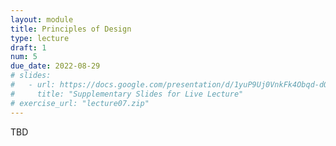 ```yaml
---
layout: module
title: Principles of Design
type: lecture
draft: 1
num: 5
due_date: 2022-08-29
# slides:
#   - url: https://docs.google.com/presentation/d/1yuP9Uj0VnkFk4Obqd-dQ54jmO293Lt7QBvUdg7T76Ek/edit?usp=sharing
#     title: "Supplementary Slides for Live Lecture"
# exercise_url: "lecture07.zip"
---
```


TBD

